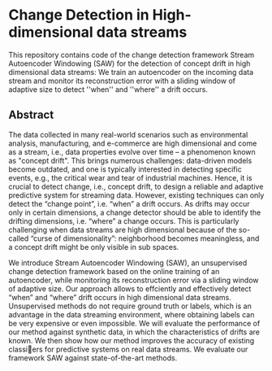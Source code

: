 # Change Detection in High-dimensional data streams

This repository contains code of the change detection framework Stream Autoencoder Windowing (SAW) for the detection of concept drift in high dimensional data streams: We train an autoencoder on the incoming data stream and monitor its reconstruction error with a sliding window of adaptive size to detect ''when'' and ''where'' a drift occurs.

## Abstract 

The data collected in many real-world scenarios such as environmental analysis, manufacturing, and e-commerce are high dimensional and come as a stream, i.e., data properties evolve over time – a phenomenon known as "concept drift". This brings numerous challenges: data-driven models become outdated, and one is typically interested in detecting specific events, e.g., the critical wear and tear of industrial machines. Hence, it is crucial to detect change, i.e., concept drift, to design a reliable and adaptive predictive system for streaming data. However, existing techniques can only detect the “change point”, i.e. “when” a drift occurs. As drifts may occur only in certain dimensions, a change detector should be able to identify the drifting dimensions, i.e. “where” a change occurs. This is particularly challenging when data streams are high dimensional because of the so-called “curse of dimensionality”: neighborhood becomes meaningless, and a concept drift might be only visible in sub spaces. 

We introduce Stream Autoencoder Windowing (SAW), an unsupervised change detection framework based on the online training of an autoencoder, while monitoring its reconstruction error via a sliding window of adaptive size. Our approach allows to effciently and effectively detect “when” and “where” drift occurs in high dimensional data streams. Unsupervised methods do not require ground truth or labels, which is an advantage in the data streaming environment, where obtaining labels can be very expensive or even impossible. We will evaluate the performance of our method against synthetic data, in which the characteristics of drifts are known. We then show how our method improves the accuracy of existing classiers for predictive systems on real data streams. We evaluate our framework SAW against state-of-the-art methods.
